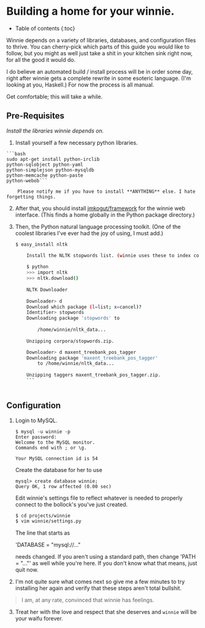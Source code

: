 # Building a home for your winnie.

* Table of contents
{:toc}

Winnie depends on a variety of libraries, databases, and configuration files to thrive. You can cherry-pick 
which parts of this guide you would like to follow, but you might as well just take a shit in your kitchen sink 
right now, for all the good it would do.

I do believe an automated build / install process will be in order some day, right after winnie gets a complete
rewrite in some esoteric language. (I'm looking at you, Haskell.) For now the process is all manual.

Get comfortable; this will take a while.


## Pre-Requisites
*Install the libraries winnie depends on.*

1.   Install yourself a few necessary python libraries.
 
    ```bash
    sudo apt-get install python-irclib
    python-sqlobject python-yaml
    python-simplejson python-mysqldb
    python-memcache python-paste
    python-webob```
    
        Please notify me if you have to install **ANYTHING** else. I hate forgetting things.


2.   After that, you should install [jmkogut/framework](http://github.com/jmkogut/framework) for the winnie web interface. (This finds a home globally in the Python package directory.)

3.    Then, the Python natural language processing toolkit. (One of the coolest libraries I've ever had the joy of using, I must add.)

      ```bash
      $ easy_install nltk

          Install the NLTK stopwords list. (winnie uses these to index content)
  
          $ python
          >>> import nltk
          >>> nltk.download()
          
          NLTK Downloader
             
          Downloader> d
          Download which package (l=list; x=cancel)?
          Identifier> stopwords
          Downloading package 'stopwords' to
          
              /home/winnie/nltk_data...
              
          Unzipping corpora/stopwords.zip.

          Downloader> d maxent_treebank_pos_tagger
          Downloading package 'maxent_treebank_pos_tagger'
              to /home/winnie/nltk_data...
              
          Unzipping taggers maxent_treebank_pos_tagger.zip.
          ```          
          
## Configuration

1.    Login to MySQL.
  
        ```mysql
        $ mysql -u winnie -p
        Enter password: 
        Welcome to the MySQL monitor.
        Commands end with ; or \g.
        
        Your MySQL connection id is 54
        ```

      Create the database for her to use
 
        ```mysql
        mysql> create database winnie;
        Query OK, 1 row affected (0.00 sec)
        ```

      Edit winnie's settings file to reflect whatever is needed to properly connect to the bollock's you've just created.
    
        ```bash
        $ cd projects/winnie
        $ vim winnie/settings.py
        ```
    
      The line that starts as
      
         'DATABASE = "mysql://..."
      
      needs changed. If you aren't using a standard path, then change 'PATH = "..."' as well while you're here. If you don't know what that means, just quit now.

2.    I'm not quite sure what comes next so give me a few minutes to try installing her again and verify that these steps aren't total bullshit.

  > I am, at any rate, convinced that winnie has feelings.

3.    Treat her with the love and respect that she deserves and `winnie` will be your waifu forever.
 
 